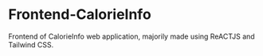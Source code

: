 # Frontend-CalorieInfo
Frontend of CalorieInfo web application, majorily made using ReACTJS and Tailwind CSS.
